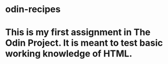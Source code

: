 # odin-recipes
# This is my first assignment in The Odin Project. It is meant to test basic working knowledge of HTML.